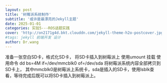```yaml
---
layout: post
title: '树莓派系统制作'
subtitle: '或许是最漂亮的Jekyll主题'
date: 2025-01-01
categories: 实验5---ROS话题实践
cover: 'http://on2171g4d.bkt.clouddn.com/jekyll-theme-h2o-postcover.jpg'
#tags: jekyll 前端开发 设计
author: Dr.wang
---
```


准备一张空白SD卡，格式化SD卡，
将SD卡插入到树莓派上
使用umount 挂载
使用命令  dd bs=4M if=/dev/mmcblk0 of=/dev/sda 将树莓派系统内容全部拷贝到SD卡上，
其中mmcblk0是树莓派上系统卡，sda是插入的SD卡，使用lsblk查看，等待完成后既可以将SD卡插入到树莓派上。